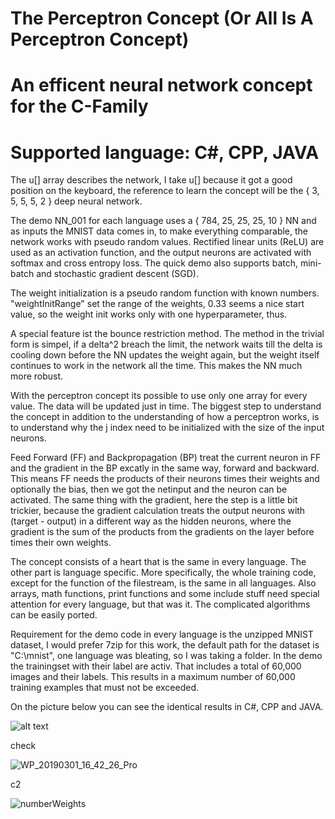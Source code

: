 # The Perceptron Concept (Or All Is A Perceptron Concept)
# An efficent neural network concept for the C-Family
# Supported language: C#, CPP, JAVA

The u[] array describes the network, I take u[] because it got a good position on the keyboard, the reference to learn the concept will be the { 3, 5, 5, 5, 2 } deep neural network. 

The demo NN_001 for each language uses a { 784, 25, 25, 25, 10 } NN and as inputs the MNIST data comes in, 
to make everything comparable, the network works with pseudo random values. 
Rectified linear units (ReLU) are used as an activation function,
and the output neurons are activated with softmax and cross entropy loss.
The quick demo also supports batch, mini-batch and stochastic gradient descent (SGD). 

The weight initialization is a pseudo random function with known numbers. 
"weightInitRange" set the range of the weights, 0.33 seems a nice start value, 
so the weight init works only with one hyperparameter, thus.

A special feature ist the bounce restriction method.
The method in the trivial form is simpel, if a delta^2 breach the limit, the network waits till the delta is cooling down before the NN updates the weight again, but the weight itself continues to work in the network all the time. This makes the NN much more robust.

With the perceptron concept its possible to use only one array for every value. The data will be updated just in time.
The biggest step to understand the concept in addition to the understanding of how a perceptron works, 
is to understand why the j index need to be initialized with the size of the input neurons.

Feed Forward (FF) and Backpropagation (BP) treat the current neuron in FF and the gradient in the BP excatly in the same way, forward and backward. This means FF needs the products of their neurons times their weights and optionally the bias, then we got the netinput and the neuron can be activated.
The same thing with the gradient, here the step is a little bit trickier, because the gradient calculation treats the output neurons with (target - output) in a different way as the hidden neurons, where the gradient is the sum of the products from the gradients on the layer before times their own weights.


The concept consists of a heart that is the same in every language. The other part is language specific.
More specifically, the whole training code, except for the function of the filestream, is the same in all languages.
Also arrays, math functions, print functions and some include stuff need special attention for every language, but that was it.
The complicated algorithms can be easily ported.

Requirement for the demo code in every language is the unzipped MNIST dataset, I would prefer 7zip for this work, the default path for the dataset is "C:\mnist\", one language was bleating, so I was taking a folder. In the demo the trainingset with their label are activ. 
That includes a total of 60,000 images and their labels. This results in a maximum number of 60,000 training examples that must not be exceeded.

On the picture below you can see the identical results in C#, CPP and JAVA.

![alt text](https://user-images.githubusercontent.com/53048236/61723001-99813b00-ad6b-11e9-81ea-aaa683a98b4f.png)

check

![WP_20190301_16_42_26_Pro](https://user-images.githubusercontent.com/53048236/61751742-a45ac080-ada9-11e9-9fdb-f5fcf7724155.jpg)

c2



![numberWeights](https://user-images.githubusercontent.com/53048236/61751317-3d88d780-ada8-11e9-9e50-9e1a95055e4d.png)
